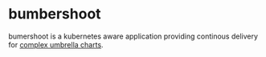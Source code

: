 # bumbershoot

bumershoot is a kubernetes aware application providing continous delivery for [complex umbrella charts](https://github.com/kubernetes/helm/blob/master/docs/charts_tips_and_tricks.md#complex-charts-with-many-dependencies).